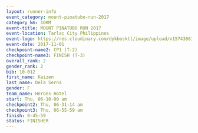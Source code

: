 ```yaml
---
layout: runner-info 
event_category: mount-pinatubo-run-2017 
category_km: 10KM 
event-title: MOUNT PINATUBO RUN 2017 
event-location: Tarlac City Philippines 
event-logo: https://res.cloudinary.com/dykbosktl/image/upload/v1574386116/Logo/Event_Poster_vqknnb.png 
event-date: 2017-11-01 
checkpoint-name2: CP1 (T-2) 
checkpoint-name3: FINISH (T-3) 
overall_rank: 2
gender_rank: 2
bib: 10-012
first_name: Kaizen
last_name: Dela Serna
gender: F
team_name: Heroes Hotel
start: Thu, 06-10-00 am
checkpoint2: Thu, 06-31-14 am
checkpoint3: Thu, 06-55-59 am
finish: 0-45-59
status: FINISHER
---
```


